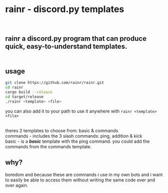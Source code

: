 # rainr - discord.py templates<br><br>

## rainr a discord.py program that can produce quick, easy-to-understand templates.<br><br> 

## usage<br>
```bash
git clone https://github.com/rainr/rainr.git
cd rainr
cargo build --release
cd target/release
./rainr <template> <file>
```
you can also add it to your path to use it anywhere with `rainr <template> <file>`<br><br>

theres 2 templates to choose from: basic & commands<br>
commands - includes the 3 slash commands: ping, addition & kick<br>
basic - is a ***basic*** template with the ping command. you could add the commands from the commands template.<br>

## why?<br>
boredom and because these are commands i use in my own bots and i want to easily be able to access them without writing the same code over and over again. 
